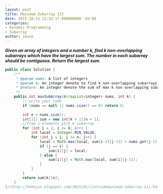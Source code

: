 ```yaml
---
layout: post
title: Maximum Subarray III
date: 2015-10-21 12:52:17.000000000 -04:00
categories:
- Dynamic Programming
- Subarray
author: Jason
---
```

<p><strong><em>Given an array of integers and a number k, find k non-overlapping subarrays which have the largest sum. The number in each subarray should be contiguous. Return the largest sum.</em></strong></p>


``` java
public class Solution {
    /**
     * @param nums: A list of integers
     * @param k: An integer denote to find k non-overlapping subarrays
     * @return: An integer denote the sum of max k non-overlapping subarrays
     */
    public int maxSubArray(ArrayList<integer> nums, int k) {
        // write your code
        if (nums == null || nums.size() == 0) return 0;
                
        int n = nums.size();
        int[][] sum = new int[k + 1][n + 1];
        //from i elements pick k subarray
        for (int i = 1; i <= k; i++) {
            int local = Integer.MIN_VALUE;
            for (int j = i; j <= n; j++) {
                local = Math.max(local, sum[i-1][j-1]) + nums.get(j-1);
                if (j == i) {
                    sum[i][j] = local;
                } else {
                    sum[i][j] = Math.max(local, sum[i][j-1]);
                }
            }
        }
        return sum[k][n];
    }
}//http://hehejun.blogspot.com/2015/01/lintcodemaximum-subarray-iii.html
```
